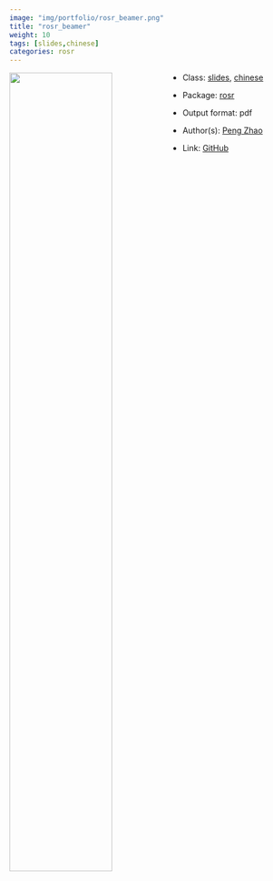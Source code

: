 ```yaml
---
image: "img/portfolio/rosr_beamer.png"
title: "rosr_beamer"
weight: 10
tags: [slides,chinese]
categories: rosr
---
```




<!--more-->

<p><a href="../../img/portfolio/rosr_beamer.png"><img class = "jf-image-shadow" src="../../img/portfolio/rosr_beamer.png", width="60%"  align="left"></a></p>



- Class: [slides](../../tags/slides), [chinese](../../tags/chinese)
- Package: [rosr](rosr)
- Output format: pdf

- Author(s): [Peng Zhao](https://pzhao.org)
- Link: [GitHub](https://github.com/pzhaonet/rosr)


